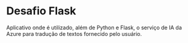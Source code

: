 # Desafio Flask

Aplicativo onde é utilizado, além de Python e Flask, o serviço de IA da Azure para tradução de textos fornecido pelo usuário.

